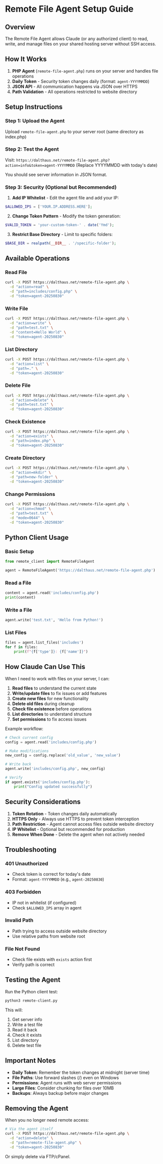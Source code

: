 # Remote File Agent Setup Guide

## Overview
The Remote File Agent allows Claude (or any authorized client) to read, write, and manage files on your shared hosting server without SSH access.

## How It Works

1. **PHP Agent** (`remote-file-agent.php`) runs on your server and handles file operations
2. **Daily Token** - Security token changes daily (format: `agent-YYYYMMDD`)
3. **JSON API** - All communication happens via JSON over HTTPS
4. **Path Validation** - All operations restricted to website directory

## Setup Instructions

### Step 1: Upload the Agent
Upload `remote-file-agent.php` to your server root (same directory as index.php)

### Step 2: Test the Agent
Visit: `https://dalthaus.net/remote-file-agent.php?action=info&token=agent-YYYYMMDD`
(Replace YYYYMMDD with today's date)

You should see server information in JSON format.

### Step 3: Security (Optional but Recommended)

1. **Add IP Whitelist** - Edit the agent file and add your IP:
```php
$ALLOWED_IPS = ['YOUR.IP.ADDRESS.HERE'];
```

2. **Change Token Pattern** - Modify the token generation:
```php
$VALID_TOKEN = 'your-custom-token-' . date('Ymd');
```

3. **Restrict Base Directory** - Limit to specific folders:
```php
$BASE_DIR = realpath(__DIR__ . '/specific-folder');
```

## Available Operations

### Read File
```bash
curl -X POST https://dalthaus.net/remote-file-agent.php \
  -d "action=read" \
  -d "path=includes/config.php" \
  -d "token=agent-20250830"
```

### Write File
```bash
curl -X POST https://dalthaus.net/remote-file-agent.php \
  -d "action=write" \
  -d "path=test.txt" \
  -d "content=Hello World" \
  -d "token=agent-20250830"
```

### List Directory
```bash
curl -X POST https://dalthaus.net/remote-file-agent.php \
  -d "action=list" \
  -d "path=." \
  -d "token=agent-20250830"
```

### Delete File
```bash
curl -X POST https://dalthaus.net/remote-file-agent.php \
  -d "action=delete" \
  -d "path=test.txt" \
  -d "token=agent-20250830"
```

### Check Existence
```bash
curl -X POST https://dalthaus.net/remote-file-agent.php \
  -d "action=exists" \
  -d "path=index.php" \
  -d "token=agent-20250830"
```

### Create Directory
```bash
curl -X POST https://dalthaus.net/remote-file-agent.php \
  -d "action=mkdir" \
  -d "path=new-folder" \
  -d "token=agent-20250830"
```

### Change Permissions
```bash
curl -X POST https://dalthaus.net/remote-file-agent.php \
  -d "action=chmod" \
  -d "path=test.txt" \
  -d "mode=0644" \
  -d "token=agent-20250830"
```

## Python Client Usage

### Basic Setup
```python
from remote_client import RemoteFileAgent

agent = RemoteFileAgent('https://dalthaus.net/remote-file-agent.php')
```

### Read a File
```python
content = agent.read('includes/config.php')
print(content)
```

### Write a File
```python
agent.write('test.txt', 'Hello from Python!')
```

### List Files
```python
files = agent.list_files('includes')
for f in files:
    print(f"{f['type']}: {f['name']}")
```

## How Claude Can Use This

When I need to work with files on your server, I can:

1. **Read files** to understand the current state
2. **Write/update files** to fix issues or add features
3. **Create new files** for new functionality
4. **Delete old files** during cleanup
5. **Check file existence** before operations
6. **List directories** to understand structure
7. **Set permissions** to fix access issues

Example workflow:
```python
# Check current config
config = agent.read('includes/config.php')

# Make modifications
new_config = config.replace('old_value', 'new_value')

# Write back
agent.write('includes/config.php', new_config)

# Verify
if agent.exists('includes/config.php'):
    print("Config updated successfully")
```

## Security Considerations

1. **Token Rotation** - Token changes daily automatically
2. **HTTPS Only** - Always use HTTPS to prevent token interception
3. **Path Restriction** - Agent cannot access files outside website directory
4. **IP Whitelist** - Optional but recommended for production
5. **Remove When Done** - Delete the agent when not actively needed

## Troubleshooting

### 401 Unauthorized
- Check token is correct for today's date
- Format: `agent-YYYYMMDD` (e.g., `agent-20250830`)

### 403 Forbidden
- IP not in whitelist (if configured)
- Check `$ALLOWED_IPS` array in agent

### Invalid Path
- Path trying to access outside website directory
- Use relative paths from website root

### File Not Found
- Check file exists with `exists` action first
- Verify path is correct

## Testing the Agent

Run the Python client test:
```bash
python3 remote-client.py
```

This will:
1. Get server info
2. Write a test file
3. Read it back
4. Check it exists
5. List directory
6. Delete test file

## Important Notes

- **Daily Token**: Remember the token changes at midnight (server time)
- **File Paths**: Use forward slashes (/) even on Windows
- **Permissions**: Agent runs with web server permissions
- **Large Files**: Consider chunking for files over 10MB
- **Backups**: Always backup before major changes

## Removing the Agent

When you no longer need remote access:
```bash
# Via the agent itself
curl -X POST https://dalthaus.net/remote-file-agent.php \
  -d "action=delete" \
  -d "path=remote-file-agent.php" \
  -d "token=agent-20250830"
```

Or simply delete via FTP/cPanel.